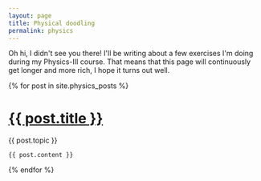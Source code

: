 ```yaml
---
layout: page
title: Physical doodling
permalink: physics
---
```


Oh hi, I didn't see you there! I'll be writing about a few exercises I'm doing during my Physics-III course. That means that this page will continuously get longer and more rich, I hope it turns out well.

<script type="text/x-mathjax-config">
  MathJax.Hub.Config({
    extensions: [
      "MathMenu.js",
      "MathZoom.js",
      "AssistiveMML.js",
      "a11y/accessibility-menu.js"
    ],
    jax: ["input/TeX", "output/CommonHTML"],
    TeX: {
      extensions: [
        "AMSmath.js",
        "AMSsymbols.js",
        "noErrors.js",
        "noUndefined.js",
      ]
    }
  });
</script>
<script type="text/javascript" async src="https://cdnjs.cloudflare.com/ajax/libs/mathjax/2.7.5/MathJax.js">
</script>


<div class="posts">
  {% for post in site.physics_posts %}
  <div class="post">
    <h1 class="post-title">
      <a href="#">
        {{ post.title }}
      </a>
    </h1>
    <span class="post-date">{{ post.topic }}</span>

    {{ post.content }}
  </div>
  {% endfor %}
</div>